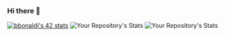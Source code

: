 ### Hi there 👋
[![bbonaldi's 42 stats](https://badge42.vercel.app/api/v2/cl1860zih001009l1tmcnle28/stats?cursusId=21&coalitionId=undefined)](https://github.com/JaeSeoKim/badge42)
![Your Repository's Stats](https://github-readme-stats.vercel.app/api?username=Tanu-N-Prabhu&show_icons=true)
![Your Repository's Stats](https://github-readme-stats.vercel.app/api/top-langs/?username=Tanu-N-Prabhu&theme=blue-green)
<!--
**brunobonaldi94/brunobonaldi94** is a ✨ _special_ ✨ repository because its `README.md` (this file) appears on your GitHub profile.

Here are some ideas to get you started:

- 🔭 I’m currently working on ...
- 🌱 I’m currently learning ...
- 👯 I’m looking to collaborate on ...
- 🤔 I’m looking for help with ...
- 💬 Ask me about ...
- 📫 How to reach me: ...
- 😄 Pronouns: ...
- ⚡ Fun fact: ...
-->
